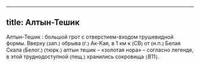 
---
title: Алтын-Тешик
---
Алтын-Тешик
: большой грот с отверстием-входом грушевидной формы. Вверху ⦅зап.⦆ обрыва ⦅г.⦆ Ак-Кая, в 1 км к ⦅СВ⦆ от ⦅н.п.⦆ Белая Скала ⦅Белог.⦆ ⦅тюрк.⦆ алтын тешик – «золотая нора» – согласно легенде, в этой труднодоступной ⦅пещ.⦆ хранились сокровища ⦃В11⦄.

